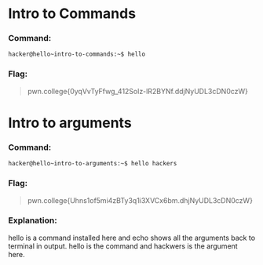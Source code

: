 # Intro to Commands
### Command:
```
hacker@hello~intro-to-commands:~$ hello
```
### Flag:
>pwn.college{0yqVvTyFfwg_412Solz-lR2BYNf.ddjNyUDL3cDN0czW}

# Intro to arguments
### Command:
```
hacker@hello~intro-to-arguments:~$ hello hackers
```
### Flag: 
>pwn.college{Uhns1of5mi4zBTy3q1i3XVCx6bm.dhjNyUDL3cDN0czW}

### Explanation: 
hello is a command installed here and echo shows all the arguments back to terminal in output. hello is the command and hackwers is the argument here.
